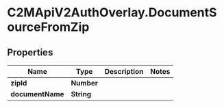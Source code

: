 # C2MApiV2AuthOverlay.DocumentSourceFromZip

## Properties

Name | Type | Description | Notes
------------ | ------------- | ------------- | -------------
**zipId** | **Number** |  | 
**documentName** | **String** |  | 


